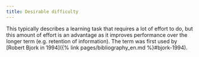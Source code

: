 ```yaml
---
title: Desirable difficulty
---
```

This typically describes a learning task that requires a lot of effort to do, but this amount of effort is an advantage as it improves performance over the longer term (e.g. retention of information). The term was first used by [Robert Bjork in 1994]({% link pages/bibliography_en.md %}#bjork-1994).
